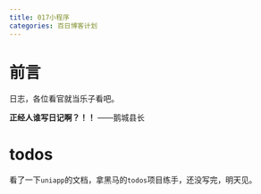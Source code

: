 ```yaml
---
title: 017小程序
categories: 百日博客计划
---
```


# 前言

日志，各位看官就当乐子看吧。

**正经人谁写日记啊？！！**    ——鹅城县长

# todos

看了一下`uniapp`的文档，拿黑马的`todos`项目练手，还没写完，明天见。

